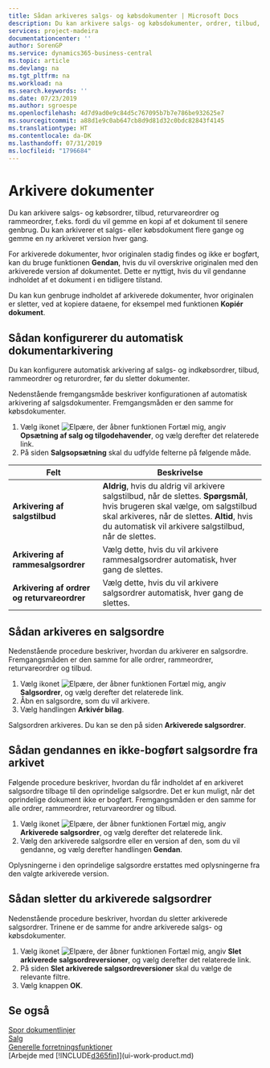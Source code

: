 ```yaml
---
title: Sådan arkiveres salgs- og købsdokumenter | Microsoft Docs
description: Du kan arkivere salgs- og købsdokumenter, ordrer, tilbud, returvareordrer og rammeordrer, og du kan bruge det arkiverede dokument til at genskabe det dokument, som det blev arkiveret fra.
services: project-madeira
documentationcenter: ''
author: SorenGP
ms.service: dynamics365-business-central
ms.topic: article
ms.devlang: na
ms.tgt_pltfrm: na
ms.workload: na
ms.search.keywords: ''
ms.date: 07/23/2019
ms.author: sgroespe
ms.openlocfilehash: 4d7d9ad0e9c84d5c767095b7b7e786be932625e7
ms.sourcegitcommit: a88d1e9c0ab647cb8d9d81d32c0bdc82843f4145
ms.translationtype: HT
ms.contentlocale: da-DK
ms.lasthandoff: 07/31/2019
ms.locfileid: "1796684"
---
```

# <a name="archive-documents"></a>Arkivere dokumenter
Du kan arkivere salgs- og købsordrer, tilbud, returvareordrer og rammeordrer, f.eks. fordi du vil gemme en kopi af et dokument til senere genbrug. Du kan arkiverer et salgs- eller købsdokument flere gange og gemme en ny arkiveret version hver gang.

For arkiverede dokumenter, hvor originalen stadig findes og ikke er bogført, kan du bruge funktionen **Gendan**, hvis du vil overskrive originalen med den arkiverede version af dokumentet. Dette er nyttigt, hvis du vil gendanne indholdet af et dokument i en tidligere tilstand.

Du kan kun genbruge indholdet af arkiverede dokumenter, hvor originalen er sletter, ved at kopiere dataene, for eksempel med funktionen **Kopiér dokument**.   

## <a name="to-set-up-automatic-document-archiving"></a>Sådan konfigurerer du automatisk dokumentarkivering  
Du kan konfigurere automatisk arkivering af salgs- og indkøbsordrer, tilbud, rammeordrer og returordrer, før du sletter dokumenter.

Nedenstående fremgangsmåde beskriver konfigurationen af automatisk arkivering af salgsdokumenter. Fremgangsmåden er den samme for købsdokumenter.
1.  Vælg ikonet ![Elpære, der åbner funktionen Fortæl mig](media/ui-search/search_small.png "Fortæl mig, hvad du vil foretage dig"), angiv **Opsætning af salg og tilgodehavender**, og vælg derefter det relaterede link.
2. På siden **Salgsopsætning** skal du udfylde felterne på følgende måde.

|Felt|Beskrivelse|
|-----|-----------|
|**Arkivering af salgstilbud**|**Aldrig**, hvis du aldrig vil arkivere salgstilbud, når de slettes. **Spørgsmål**, hvis brugeren skal vælge, om salgstilbud skal arkiveres, når de slettes. **Altid**, hvis du automatisk vil arkivere salgstilbud, når de slettes.|
|**Arkivering af rammesalgsordrer**|Vælg dette, hvis du vil arkivere rammesalgsordrer automatisk, hver gang de slettes.|
|**Arkivering af ordrer og returvareordrer**|Vælg dette, hvis du vil arkivere salgsordrer automatisk, hver gang de slettes.|

## <a name="to-archive-a-sales-order"></a>Sådan arkiveres en salgsordre
Nedenstående procedure beskriver, hvordan du arkiverer en salgsordre. Fremgangsmåden er den samme for alle ordrer, rammeordrer, returvareordrer og tilbud.

1.  Vælg ikonet ![Elpære, der åbner funktionen Fortæl mig](media/ui-search/search_small.png "Fortæl mig, hvad du vil foretage dig"), angiv **Salgsordrer**, og vælg derefter det relaterede link.  
2.  Åbn en salgsordre, som du vil arkivere.  
3.  Vælg handlingen **Arkivér bilag**.

Salgsordren arkiveres. Du kan se den på siden **Arkiverede salgsordrer**.

## <a name="to-restore-a-non-posted-sales-order-from-the-archive"></a>Sådan gendannes en ikke-bogført salgsordre fra arkivet
Følgende procedure beskriver, hvordan du får indholdet af en arkiveret salgsordre tilbage til den oprindelige salgsordre. Det er kun muligt, når det oprindelige dokument ikke er bogført. Fremgangsmåden er den samme for alle ordrer, rammeordrer, returvareordrer og tilbud.

1. Vælg ikonet ![Elpære, der åbner funktionen Fortæl mig](media/ui-search/search_small.png "Fortæl mig, hvad du vil foretage dig"), angiv **Arkiverede salgsordrer**, og vælg derefter det relaterede link.
2. Vælg den arkiverede salgsordre eller en version af den, som du vil gendanne, og vælg derefter handlingen **Gendan**.  

Oplysningerne i den oprindelige salgsordre erstattes med oplysningerne fra den valgte arkiverede version.

## <a name="to-delete-archived-sales-orders"></a>Sådan sletter du arkiverede salgsordrer
Nedenstående procedure beskriver, hvordan du sletter arkiverede salgsordrer. Trinene er de samme for andre arkiverede salgs- og købsdokumenter.

1.  Vælg ikonet ![Elpære, der åbner funktionen Fortæl mig](media/ui-search/search_small.png "Fortæl mig, hvad du vil foretage dig"), angiv **Slet arkiverede salgsordreversioner**, og vælg derefter det relaterede link.  
2.  På siden **Slet arkiverede salgsordreversioner** skal du vælge de relevante filtre.  
3.  Vælg knappen **OK**.

## <a name="see-also"></a>Se også
[Spor dokumentlinjer](across-how-to-track-document-lines.md)  
[Salg](sales-manage-sales.md)  
[Generelle forretningsfunktioner](ui-across-business-areas.md)  
[Arbejde med [!INCLUDE[d365fin](includes/d365fin_md.md)]](ui-work-product.md)

